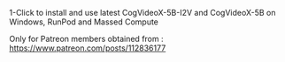 1-Click to install and use latest CogVideoX-5B-I2V and CogVideoX-5B on Windows, RunPod and Massed Compute

Only for Patreon members obtained from : https://www.patreon.com/posts/112836177
